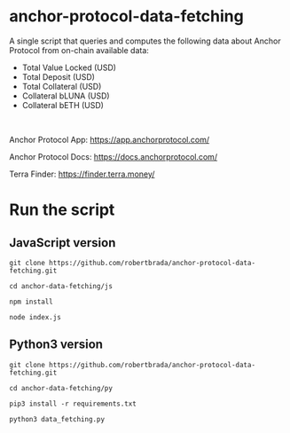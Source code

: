# anchor-protocol-data-fetching
A single script that queries and computes the following data about Anchor Protocol from on-chain available data:
- Total Value Locked (USD)
- Total Deposit (USD)
- Total Collateral (USD)
- Collateral bLUNA (USD)
- Collateral bETH (USD)

<br /> 

Anchor Protocol App: https://app.anchorprotocol.com/

Anchor Protocol Docs: https://docs.anchorprotocol.com/

Terra Finder: https://finder.terra.money/

# Run the script

## JavaScript version

`git clone https://github.com/robertbrada/anchor-protocol-data-fetching.git`

`cd anchor-data-fetching/js`

`npm install`

`node index.js`

## Python3 version

`git clone https://github.com/robertbrada/anchor-protocol-data-fetching.git`

`cd anchor-data-fetching/py`

`pip3 install -r requirements.txt`

`python3 data_fetching.py`